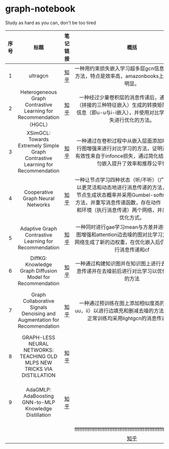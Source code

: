 # graph-notebook
Study as hard as you can, don't be too tired

| 序号 | 标题    |   笔记链接 |           **概括**   |  论文链接  | 代码链接 |
| :--: | :-----------------:  | :-------------:      | :------------------------: | :-------: |:-------: |
|1|ultragcn| [知乎](https://zhuanlan.zhihu.com/p/720972838) |一种用约束损失嵌入学习超多层gcn信息传播结果的方法，特点是效率高，amazonbooks上准确率提升明显。|[文](https://arxiv.org/pdf/2110.15114) |[代码链接](https://github.com/kuisu-GDUT/UltraGCN)|
|2|Heterogeneous Graph Contrastive Learning for Recommendation（HGCL）| [知乎](https://zhuanlan.zhihu.com/p/730907108)| 一种经过少量卷积层的消息传递后，通过元知识（拼接的三种特征嵌入）生成的转换矩阵增强辅助信息（即u-u与i-i嵌入），并使用对比学习和bpr损失进行优化的方法。|[文](https://arxiv.org/pdf/2303.00995)|[代码链接](https://github.com/HKUDS/HGCL)|
| 3  | XSimGCL: Towards Extremely Simple Graph Contrastive Learning for Recommendation  |  [知乎](https://zhuanlan.zhihu.com/p/915933300)  |  一种通过在卷积过程中从嵌入层面添加噪声而非进行图增强来进行对比学习的方法，证明对比学习的有效性来自于infonce损失，通过简化结构和噪声均匀嵌入提升了效率和推荐公平性|[文](https://arxiv.org/pdf/2209.02544)| [代码链接](https://github.com/Coder-Yu/SELFRec) |
|4|Cooperative Graph Neural Networks| [知乎](https://zhuanlan.zhihu.com/p/1698280644)|   一种让节点学习四种状态（听/不听）（广播/不广播）以更灵活和动态地进行消息传递的方法，实现上为节点生成状态概率并采用Gumbel-softmax硬采样方法，并重写消息传递函数，存在动作（决定状态）和环境（执行消息传递）两个网络，并采用相同的优化方式。    |[文](https://arxiv.org/pdf/2310.01267.pdf?trk=public_post_comment-text)| [代码链接](https://github.com/benfinkelshtein/CoGNN/tree/main)|
|5|Adaptive Graph Contrastive Learning for Recommendation| [知乎](https://zhuanlan.zhihu.com/p/2726120426)|一种同时进行gae学习mean与方差并进行解码进行图增强和attention边去噪的图对比学习方法，去噪网络生成了新的边权重，在优化嵌入后仍使用gcn进行消息传递和cf|[文](https://arxiv.org/pdf/2305.10837)|[代码链接](https://github.com/HKUDS/AdaGCL)|
|6|DiffKG: Knowledge Graph Diffusion Model for Recommendation|[知乎](https://zhuanlan.zhihu.com/p/4200921987)|一种通过构建知识图并在知识图上进行去噪和gat消息传递并在去噪前后进行对比学习以优化item嵌入的方法|[文](https://arxiv.org/pdf/2312.16890)|[代码链接](https://github.com/HKUDS/DiffKG.)|
|7|Graph Collaborative Signals Denoising and Augmentation for Recommendation|[知乎](https://zhuanlan.zhihu.com/p/5611913180)|一种通过预训练在图上添加相似度高的边（包括uu，ii）以进行边填充和删减去噪的方法，预训练和正常训练均采用lightgcn的消息传递方式|pdf上传于仓库|[代码链接](https://github.com/zfan20/GraphDA)|
|8|GRAPH-LESS NEURAL NETWORKS: TEACHING OLD MLPS NEW TRICKS VIA DISTILLATION|     [知乎](https://zhuanlan.zhihu.com/p/8254578841)      |          |pdf上传于仓库|[代码链接](https://github.com/ snap-research/graphless-neural-networks)                    |
|9|AdaGMLP: AdaBoosting GNN-to-MLP Knowledge Distillation|       [知乎](https://zhuanlan.zhihu.com/p/8266374468)     |        |pdf上传于仓库           |[代码链接](https://github.com/WeigangLu/AdaGMLPKDD24)                   |
||||fffffffffffffffffffffffffffffffffffffffffffffffffffffffffffffffffffff|||
|        |           |           |[知乎](    )          |[文](     )            |[代码链接](     )                    |
